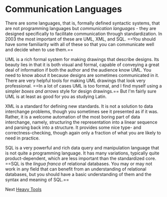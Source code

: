 # Communication Languages
[//]: # (Version:1.0.0)
There are some languages, that is, formally defined syntactic systems, that are not programming languages but *communication languages* - they are designed specifically to facilitate communication through standardization. In 2003 the most important of these are UML, XML, and SQL. ==You should have some familiarity with all of these so that you can communicate well and decide when to use them.==

UML is a rich formal system for making drawings that describe designs. Its beauty lies in that it is both visual and formal, capable of conveying a great deal of information if both the author and the audience know UML. You need to know about it because designs are sometimes communicated in it. There are very helpful tools for making UML drawings that look very professional. ==In a lot of cases UML is too formal, and I find myself using a simpler *boxes and arrows* style for design drawings.== But I'm fairly sure UML is at least as good for you as studying Latin.

XML is a standard for defining new standards. It is not a solution to data interchange problems, though you sometimes see it presented as if it was. Rather, it is a welcome automation of the most boring part of data interchange, namely, structuring the representation into a linear sequence and parsing back into a structure. It provides some nice type- and correctness-checking, though again only a fraction of what you are likely to need in practice.

SQL is a very powerful and rich data query and manipulation language that is not quite a programming language. It has many variations, typically quite product-dependent, which are less important than the standardized core. ==SQL is the *lingua franca* of relational databases. You may or may not work in any field that can benefit from an understanding of relational databases, but you should have a basic understanding of them and the syntax and meaning of SQL.==

Next [Heavy Tools](10-Heavy-Tools.md)

